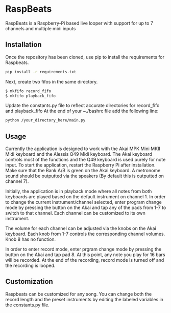 # RaspBeats

RaspBeats is a Raspberry-Pi based live looper with support for up to 7 channels and multiple midi inputs


## Installation

Once the repository has been cloned, use pip to install the requirements for Raspbeats.

```bash
pip install -r requirements.txt
```

Next, create two fifos in the same directory.

```bash
$ mkfifo record_fifo
$ mkfifo playback_fifo
```

Update the constants.py file to reflect accurate directories for record_fifo and playback_fifo
At the end of your ~./bashrc file add the following line:

```bash
python /your_directory_here/main.py
```

## Usage

Currently the application is designed to work with the Akai MPK Mini MKII Midi keyboard and the Alessis Q49 Midi keyboard. The Akai keyboard controls most of the functions and the Q49 keyboard is used purely for note input. To start the application, restart the Raspberry Pi after installation. Make sure that the Bank A/B is green on the Akai keyboard. A metronome sound should be outputted via the speakers (By default this is outputted on channel 7). 

Initially, the application is in playback mode where all notes from both keyboards are played based on the default instrument on channel 1. In order to change the current instrument/channel selected, enter program change mode by pressing the button on the Akai and tap any of the pads from 1-7 to switch to that channel. Each channel can be customized to its own instrument. 

The volume for each channel can be adjusted via the knobs on the Akai keyboard. Each knob from 1-7 controls the corresponding channel volumes. Knob 8 has no function.

In order to enter record mode, enter prgram change mode by pressing the button on the Akai and tap pad 8. At this point, any note you play for 16 bars will be recorded. At the end of the recording, record mode is turned off and the recording is looped.

## Customization

Raspbeats can be customized for any song. You can change both the record length and the preset instruments by editing the labeled variables in the constants.py file.